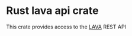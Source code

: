 # Rust lava api crate

This crate provides access to the [LAVA](https://www.lavasoftware.org/) REST API
